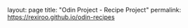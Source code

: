 layout: page
title: "Odin Project - Recipe Project"
permalink: https://rexiroo.github.io/odin-recipes
